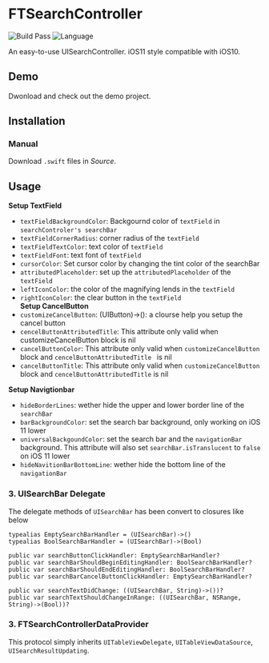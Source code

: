 # FTSearchController
![Build Pass](https://img.shields.io/travis/rust-lang/rust.svg)
![Language](https://img.shields.io/badge/swift-4.0-orange.svg)

An easy-to-use UISearchController. iOS11 style compatible with iOS10.  

## Demo
Dwonload and check out the demo project.
## Installation
### Manual
Download `.swift` files in _Source_.
## Usage
**Setup TextField**  

- `textFieldBackgroundColor`: Backgournd color of `textField` in `searchControler's searchBar`
- `textFieldCornerRadius`: corner radius of the `textField`
- `textFieldTextColor`: text color of `textField`
- `textFieldFont`: text font of `textField`
- `cursorColor`: Set cursor color by changing the tint color of the searchBar
- `attributedPlaceholder`: set up the `attributedPlaceholder` of the `textField`
- `leftIconColor`: the color of the magnifying lends in the `textField`
- `rightIconColor`: the clear button in the `textField`  
**Setup CancelButton**  
- `customizeCancelButton`: (UIButton)->(): a clourse help you setup the cancel button
- `cencelButtonAttributedTitle`: This attribute only valid when customizeCancelButton block is nil
- `cancelButtonColor`: This attribute only valid when `customizeCancelButton` block and `cencelButtonAttributedTitle ` is nil 
- `cancelButtonTitle`: This attribute only valid when `customizeCancelButton` block and `cencelButtonAttributedTitle` is nil

**Setup Navigtionbar**  
- `hideBorderLines`: wether hide the upper and lower border line of the `searchBar`
- `barBackgroundColor`: set the search bar background, only working on iOS 11 lower
- `universalBackgoundColor`: set the search bar and the `navigationBar` background. This attribute will also set `searchBar.isTranslucent` to `false` on iOS 11 lower
- `hideNavitionBarBottomLine`: wether hide the bottom line of the `navigationBar`

### 3. UISearchBar Delegate
The delegate methods of `UISearchBar` has been convert to closures like below  


    typealias EmptySearchBarHandler = (UISearchBar)->()
    typealias BoolSearchBarHandler = (UISearchBar)->(Bool)
    
    public var searchButtonClickHandler: EmptySearchBarHandler?
    public var searchBarShouldBeginEditingHandler: BoolSearchBarHandler?
    public var searchBarShouldEndEditingHandler: BoolSearchBarHandler?
    public var searchBarCancelButtonClickHandler: EmptySearchBarHandler?
    
    public var searchTextDidChange: ((UISearchBar, String)->())?
    public var searchTextShouldChangeInRange: ((UISearchBar, NSRange, String)->(Bool))?
    
### 3. FTSearchControllerDataProvider
This protocol simply inherits `UITableViewDelegate`, `UITableViewDataSource`, `UISearchResultUpdating`.

